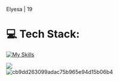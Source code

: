 Elyesa | 19

# 💻 Tech Stack:
[![My Skills](https://skillicons.dev/icons?i=c,ts,react,next,tailwind,prisma,postgresql)](https://skillicons.dev)

![](https://github-readme-streak-stats.herokuapp.com/?user=Spectrenard&theme=dark&hide_border=false)<br/>
![cb9dd263099adac75b965e94d15b06b4](https://github.com/user-attachments/assets/46ac8b75-200f-429a-abd7-470ec9ef612b)


<!-- Proudly created with GPRM ( https://gprm.itsvg.in ) --
